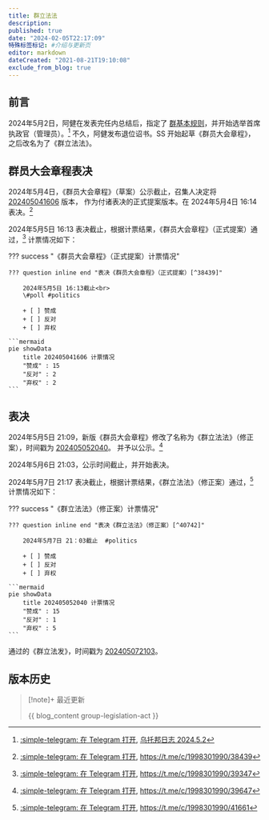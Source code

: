 ```yaml
---
title: 群立法法
description:
published: true
date: "2024-02-05T22:17:09"
特殊标签标记: #介绍与更新页
editor: markdown
dateCreated: "2021-08-21T19:10:08"
exclude_from_blog: true
---
```


## 前言

2024年5月2日，阿健在发表完任内总结后，指定了 [群基本规则](../群基本法/群基本规则.md)，并开始选举首席执政官（管理员）。[^log36]
不久，阿健发布退位诏书。SS 开始起草《群员大会章程》，之后改名为了《群立法法》。

[^log36]: [:simple-telegram: 在 Telegram 打开](tg://privatepost?channel=1758370366&post=36), [乌托邦日志 2024.5.2](https://t.me/UtopiaLog/36)

## 群员大会章程表决

2024年5月4日，《群员大会章程》（草案）公示截止，召集人决定将 [202405041606](202405041606.md) 版本，
作为付诸表决的正式提案版本。在 2024年5月4日 16:14 表决。[^38439]

[^38439]: [:simple-telegram: 在 Telegram 打开](tg://privatepost?channel=1998301990&post=38439), <https://t.me/c/1998301990/38439>

<!-- 2024年5月5日，《群员大会章程》更名为《群立法法》。 -->

2024年5月5日 16:13 表决截止，根据计票结果，《群员大会章程》（正式提案）通过，[^39347] 计票情况如下：

[^39347]: [:simple-telegram: 在 Telegram 打开](tg://privatepost?channel=1998301990&post=39347), <https://t.me/c/1998301990/39347>

??? success "《群员大会章程》（正式提案）计票情况"

    ??? question inline end "表决《群员大会章程》（正式提案）[^38439]"

        2024年5月5日 16:13截止<br>
        \#poll #politics

        + [ ] 赞成
        + [ ] 反对
        + [ ] 弃权

    ```mermaid
    pie showData
        title 202405041606 计票情况
        "赞成" : 15
        "反对" : 2
        "弃权" : 2
    ```

[^38439]: [:simple-telegram: 在 Telegram 打开](tg://privatepost?channel=1998301990&post=38439), <https://t.me/c/1998301990/38439>

## 表决

2024年5月5日 21:09，新版《群员大会章程》修改了名称为《群立法法》（修正案），时间戳为 [202405052040](202405052040.md)。
并予以公示。[^39647]

[^39647]: [:simple-telegram: 在 Telegram 打开](tg://privatepost?channel=1998301990&post=39647), <https://t.me/c/1998301990/39647>

2024年5月6日 21:03，公示时间截止，并开始表决。

2024年5月7日 21:17 表决截止，根据计票结果，《群立法法》（修正案）通过，[^41661] 计票情况如下：

[^41661]: [:simple-telegram: 在 Telegram 打开](tg://privatepost?channel=1998301990&post=41661), <https://t.me/c/1998301990/41661>

??? success "《群立法法》（修正案）计票情况"

    ??? question inline end "表决《群立法法》（修正案）[^40742]"

        2024年5月7日 21：03截止  #politics

        + [ ] 赞成
        + [ ] 反对
        + [ ] 弃权

    ```mermaid
    pie showData
        title 202405052040 计票情况
        "赞成" : 15
        "反对" : 1
        "弃权" : 5
    ```

[^40742]: [:simple-telegram: 在 Telegram 打开](tg://privatepost?channel=1998301990&post=40742), <https://t.me/c/1998301990/40742>

通过的《群立法发》，时间戳为 [202405072103](202405072103.md)。

## 版本历史

> [!note]+ 最近更新
>
> {{ blog_content group-legislation-act }}
